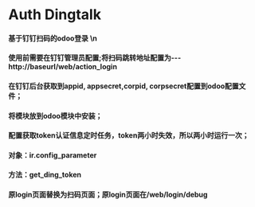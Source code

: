 # Auth Dingtalk
#### 基于钉钉扫码的odoo登录 \n
#### 使用前需要在钉钉管理员配置;将扫码跳转地址配置为---http://baseurl/web/action_login
#### 在钉钉后台获取到appid, appsecret,corpid, corpsecret配置到odoo配置文件；
#### 将模块放到odoo模块中安装；
#### 配置获取token认证信息定时任务，token两小时失效，所以两小时运行一次；
#### 对象：ir.config_parameter	
#### 方法：get_ding_token
#### 原login页面替换为扫码页面；原login页面在/web/login/debug

